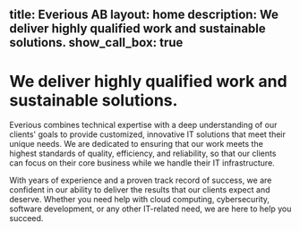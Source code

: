 title: Everious AB
layout: home
description: We deliver highly qualified work and sustainable solutions.
show_call_box: true
---

# We deliver highly qualified work and sustainable solutions.

Everious combines technical expertise with a deep understanding of our clients' goals to provide customized, innovative IT solutions that meet their unique needs. We are dedicated to ensuring that our work meets the highest standards of quality, efficiency, and reliability, so that our clients can focus on their core business while we handle their IT infrastructure.

With years of experience and a proven track record of success, we are confident in our ability to deliver the results that our clients expect and deserve. Whether you need help with cloud computing, cybersecurity, software development, or any other IT-related need, we are here to help you succeed.
